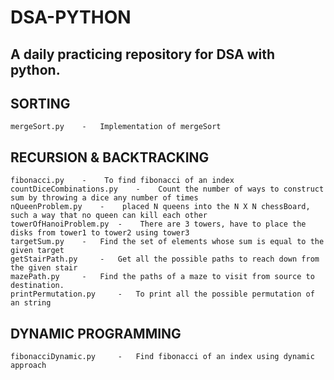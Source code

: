 # DSA-PYTHON
## A daily practicing repository for DSA with python.


## SORTING 
    mergeSort.py    -   Implementation of mergeSort

## RECURSION & BACKTRACKING
    fibonacci.py    -    To find fibonacci of an index
    countDiceCombinations.py    -    Count the number of ways to construct sum by throwing a dice any number of times
    nQueenProblem.py    -    placed N queens into the N X N chessBoard, such a way that no queen can kill each other
    towerOfHanoiProblem.py  -    There are 3 towers, have to place the disks from tower1 to tower2 using tower3
    targetSum.py    -   Find the set of elements whose sum is equal to the given target
    getStairPath.py     -   Get all the possible paths to reach down from the given stair
    mazePath.py     -   Find the paths of a maze to visit from source to destination.
    printPermutation.py     -   To print all the possible permutation of an string




## DYNAMIC PROGRAMMING
    fibonacciDynamic.py     -   Find fibonacci of an index using dynamic approach